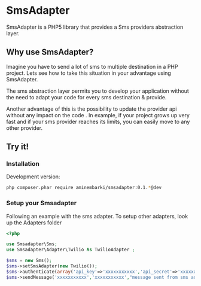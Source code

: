 SmsAdapter
=========

SmsAdapter is a PHP5 library that provides a Sms providers abstraction layer.


Why use SmsAdapter?
------------------

Imagine you have to send a lot of sms to multiple destination in a PHP project. Lets see how to
take this situation in your advantage using SmsAdapter.

The sms abstraction layer permits you to develop your application without
the need to adapt your code for every sms destination & provide.

Another advantage of this is the possibility to update the provider api
without any impact on the code .
In example, if your project grows up very fast and if your sms provider reaches its
limits, you can easily move to any other provider.

Try it!
-------

### Installation

Development version:

```bash
php composer.phar require aminembarki/smsadapter:0.1.*@dev
```

### Setup your Smsadapter

Following an example with the sms adapter. To setup other adapters, look up the 
Adapters folder

```php
<?php

use Smsadapter\Sms;
use Smsadapter\Adapter\Twilio As TwilioAdapter ;

$sms = new Sms();
$sms->setSmsAdapter(new Twilio());
$sms->authenticate(array('api_key'=>'xxxxxxxxxxx','api_secret'=>'xxxxxxxxxxx'));
$sms->sendMessage('xxxxxxxxxxx','xxxxxxxxxxx',"message sent from sms adapter Twilio Provider ");
```

